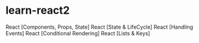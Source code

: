 # learn-react2

React [Components, Props, State]
React [State & LifeCycle]
React [Handling Events]
React [Conditional Rendering]
React [Lists & Keys] 
